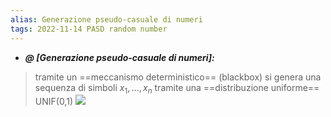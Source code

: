 ```yaml
---
alias: Generazione pseudo-casuale di numeri
tags: 2022-11-14 PASD random number
---
```


- ***@ [Generazione pseudo-casuale di numeri]:***
> tramite un ==meccanismo deterministico== (blackbox) si genera una sequenza di simboli $x_1,...,x_n$ tramite una ==distribuzione uniforme== UNIF(0,1)
> ![](Uni/PASD/img/gennum.jpeg)

<!--ID: 1670236970387-->
